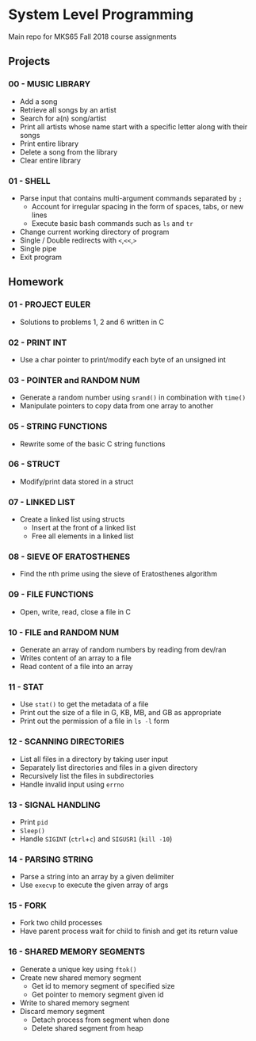 # System Level Programming 
Main repo for MKS65 Fall 2018 course assignments 
## Projects
### 00 - MUSIC LIBRARY
* Add a song
* Retrieve all songs by an artist
* Search for a(n) song/artist
* Print all artists whose name start with a specific letter along with their songs 
* Print entire library
* Delete a song from the library
* Clear entire library
### 01 - SHELL
* Parse input that contains multi-argument commands separated by `;`
  * Account for irregular spacing in the form of spaces, tabs, or new lines
  * Execute basic bash commands such as `ls` and `tr`
* Change current working directory of program
* Single / Double redirects with `<`,`<<`,`>`
* Single pipe
* Exit program
## Homework
### 01 - PROJECT EULER
* Solutions to problems 1, 2 and 6 written in C
### 02 - PRINT INT
* Use a char pointer to print/modify each byte of an unsigned int
### 03 - POINTER and RANDOM NUM
* Generate a random number using `srand()` in combination with `time()`
* Manipulate pointers to copy data from one array to another
### 05 - STRING FUNCTIONS
* Rewrite some of the basic C string functions 
### 06 - STRUCT
* Modify/print data stored in a struct
### 07 - LINKED LIST
* Create a linked list using structs
  * Insert at the front of a linked list
  * Free all elements in a linked list
### 08 - SIEVE OF ERATOSTHENES
* Find the nth prime using the sieve of Eratosthenes algorithm
### 09 - FILE FUNCTIONS
* Open, write, read, close a file in C
### 10 - FILE and RANDOM NUM
* Generate an array of random numbers by reading from dev/ran
* Writes content of an array to a file
* Read content of a file into an array
### 11 - STAT
* Use `stat()` to get the metadata of a file
* Print out the size of a file in G, KB, MB, and GB as appropriate
* Print out the permission of a file in `ls -l` form
### 12 - SCANNING DIRECTORIES
* List all files in a directory by taking user input
* Separately list directories and files in a given directory
* Recursively list the files in subdirectories
* Handle invalid input using `errno`
### 13 - SIGNAL HANDLING
* Print `pid` 
* `Sleep()`
* Handle `SIGINT` (`ctrl`+`c`) and `SIGUSR1` (`kill -10`)
### 14 - PARSING STRING
* Parse a string into an array by a given delimiter
* Use `execvp` to execute the given array of args
### 15 - FORK
* Fork two child processes 
* Have parent process wait for child to finish and get its return value
### 16 - SHARED MEMORY SEGMENTS
* Generate a unique key using `ftok()`
* Create new shared memory segment
  * Get id to memory segment of specified size
  * Get pointer to memory segment given id
* Write to shared memory segment
* Discard memory segment
  * Detach process from segment when done
  * Delete shared segment from heap
